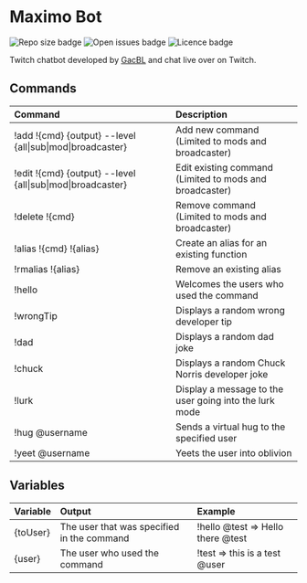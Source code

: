 # Maximo Bot
![Repo size badge](https://img.shields.io/github/repo-size/gigili/maximo-bot?style=for-the-badge)
![Open issues badge](https://img.shields.io/github/issues/gigili/maximo-bot?style=for-the-badge)
![Licence badge](https://img.shields.io/github/license/gigili/maximo-bot?style=for-the-badge)

Twitch chatbot developed by [GacBL](https://twitch.tv/gacbl) and chat live over on Twitch.

## Commands

| Command    | Description    |
| :---------| :-------------|
| !add !{cmd} {output} --level {all\|sub\|mod\|broadcaster} | Add new command (Limited to mods and broadcaster) |
| !edit !{cmd} {output} --level {all\|sub\|mod\|broadcaster} | Edit existing command (Limited to mods and broadcaster) |
| !delete !{cmd} | Remove command (Limited to mods and broadcaster) |
| !alias !{cmd} !{alias} | Create an alias for an existing function |
| !rmalias !{alias} | Remove an existing alias |
| !hello | Welcomes the users who used the command |
| !wrongTip | Displays a random wrong developer tip |
| !dad | Displays a random dad joke |
| !chuck | Displays a random Chuck Norris developer joke |
| !lurk | Display a message to the user going into the lurk mode |
| !hug @username | Sends a virtual hug to the specified user |
| !yeet @username | Yeets the user into oblivion |

## Variables

| Variable | Output | Example |
| :---------| :-------------| :-------------|
| {toUser} | The user that was specified in the command | !hello @test => Hello there @test |
| {user} | The user who used the command | !test => this is a test @user |
